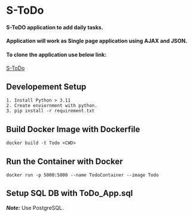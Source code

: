 # S-ToDo

#### S-ToDO application to add daily tasks.
#### Application will work as Single page application using AJAX and JSON.
#### To clone the application use below link:
[S-ToDo](https://github.com/shivau1208/S-ToDo.git)

## Developement Setup
```
1. Install Python > 3.11
2. Create enviornment with python.
3. pip install -r requirement.txt
```

## Build Docker Image with Dockerfile
```docker build -t Todo <CWD>```

## Run the Container with Docker
```
docker run -p 5000:5000 --name TodoContainer --image Todo
```

## Setup SQL DB with ToDo_App.sql
***Note:*** Use PostgreSQL.
